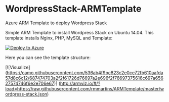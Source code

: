 # WordpressStack-ARMTemplate
Azure ARM Template to deploy Wordpress Stack

Simple ARM Template to install Wordpress Stack on Ubuntu 14.04. This template installs Nginx, PHP, MySQL and Template:

[![Deploy to Azure](http://azuredeploy.net/deploybutton.png)](https://portal.azure.com/#create/Microsoft.Template/uri/https%3A%2F%2Fraw.githubusercontent.com%2Frmmartins%2FARMTemplate%2Fmaster%2Fwordpress-stack.json)

Here you can see the template structure:

[![Visualize] (https://camo.githubusercontent.com/536ab4f9bc823c2e0ce72fb610aafda57d8c6c12/687474703a2f2f61726d76697a2e696f2f76697375616c697a65627574746f6e2e706e67)] (http://armviz.io/#/?load=https://raw.githubusercontent.com/rmmartins/ARMTemplate/master/wordpress-stack.json)
